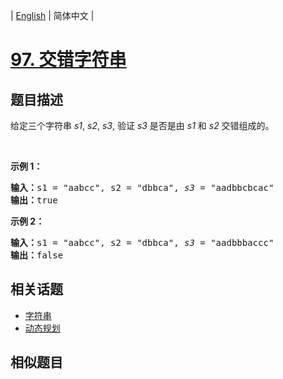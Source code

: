 
| [English](README_EN.md) | 简体中文 |

# [97. 交错字符串](https://leetcode-cn.com/problems/interleaving-string/)

## 题目描述

<p>给定三个字符串&nbsp;<em>s1</em>, <em>s2</em>, <em>s3</em>, 验证&nbsp;<em>s3</em>&nbsp;是否是由&nbsp;<em>s1</em>&nbsp;和&nbsp;<em>s2 </em>交错组成的。</p>

<p>&nbsp;</p>

<p><strong>示例 1：</strong></p>

<pre><strong>输入：</strong>s1 = &quot;aabcc&quot;, s2 = &quot;dbbca&quot;, <em>s3</em> = &quot;aadbbcbcac&quot;
<strong>输出：</strong>true
</pre>

<p><strong>示例&nbsp;2：</strong></p>

<pre><strong>输入：</strong>s1 = &quot;aabcc&quot;, s2 = &quot;dbbca&quot;, <em>s3</em> = &quot;aadbbbaccc&quot;
<strong>输出：</strong>false</pre>


## 相关话题

- [字符串](https://leetcode-cn.com/tag/string)
- [动态规划](https://leetcode-cn.com/tag/dynamic-programming)

## 相似题目


